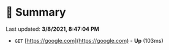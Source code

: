 # 📖 Summary
Last updated: **3/8/2021, 8:47:04 PM**

- `GET` [https://google.com](https://google.com) - **Up** (103ms)
